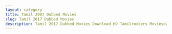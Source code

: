 ```yaml
---
layout: category
title: Tamil 2007 Dubbed Movies
slug: Tamil 2017 Dubbed Movies
description: Tamil 2017 Dubbed Movies Download HD Tamilrockers Moviesda
---
```

